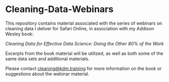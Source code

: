 # Cleaning-Data-Webinars

This repository contains material associated with the series
of webinars on cleaning data I deliver for Safari Online,
in association with my Addison Wesley book:

_Cleaning Data for Effective Data Science: Doing the Other 80% of the Work_

Excerpts from the book material will be utilized, as well
as both some of the same data sets and additional materials.

Please contact cleaning@kdm.training for more information on the 
book or suggestions about the webinar material.
